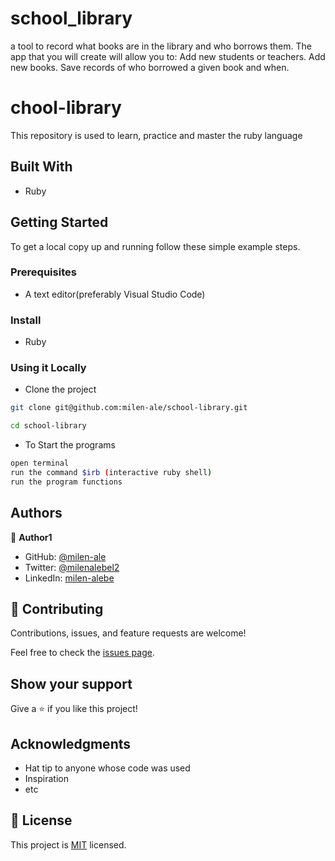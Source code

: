 # school_library
 a tool to record what books are in the library and who borrows them. The app that you will create will allow you to:  Add new students or teachers. Add new books. Save records of who borrowed a given book and when.


# chool-library

This  repository is used to learn, practice and master the ruby language 

## Built With

- Ruby

## Getting Started

To get a local copy up and running follow these simple example steps.

### Prerequisites
- A text editor(preferably Visual Studio Code)

### Install
- Ruby

### Using it Locally

- Clone the project

```bash 
git clone git@github.com:milen-ale/school-library.git

cd school-library
```

- To Start the programs
```bash
open terminal
run the command $irb (interactive ruby shell)
run the program functions
```

## Authors

👤 **Author1**

- GitHub: [@milen-ale](https://github.com/milen-ale)
- Twitter: [@milenalebel2](https://twitter.com/milenalebel2)
- LinkedIn: [milen-alebe](https://linkedin.com/in/milen-alebe)



## 🤝 Contributing

Contributions, issues, and feature requests are welcome!

Feel free to check the [issues page](../../issues/).

## Show your support

Give a ⭐️ if you like this project!

## Acknowledgments

- Hat tip to anyone whose code was used
- Inspiration
- etc

## 📝 License

This project is [MIT](./MIT.md) licensed.

